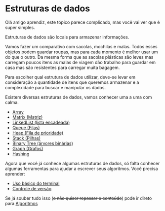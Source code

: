 # Estruturas de dados

Olá amigo aprendiz, este tópico parece complicado, mas você vai ver que é super simples. 

Estruturas de dados são locais para armazenar informações. 

Vamos fazer um comparativo com sacolas, mochilas e malas. Todos esses objetos podem guardar roupas, mas para cada momento é melhor usar um do que o outro. Da mesma forma que as sacolas plásticas são leves mas carregam poucos itens as malas de viagem dão trabalho para guardar em casa mas são resistentes para carregar muita bagagem. 

Para escolher qual estrutura de dados utilizar, deve-se levar em consideração a quantidade de itens que queremos armazenar e a complexidade para buscar e manipular os dados. 

Existem diversas estruturas de dados, vamos conhecer uma a uma com calma.

* [Array](array)
* [Matrix (Matriz)](matrix)
* [LinkedList (lista encadeada)](linkedlist)
* [Queue (Filas)](queue)
* [Heap (Fila de prioridade)](heap)
* [Stack (Pilhas)](stack)
* [Binary Tree (árvores binárias)](binarytree)
* [Graph (Grafos)](graph)
* [Hashing](hashing)

Agora que você já conhece algumas estruturas de dados, só falta conhecer algumas ferramentas para ajudar a escrever seus algoritmos. 
Você precisa aprender:
* [Uso básico do terminal](../terminal/terminal)
* [Controle de versão](../controleVersao/controleVersao)

Se já souber tudo isso (~~e não quiser repassar o conteúdo~~) pode ir direto para [Algoritmos](../algoritmos/algoritmos)
